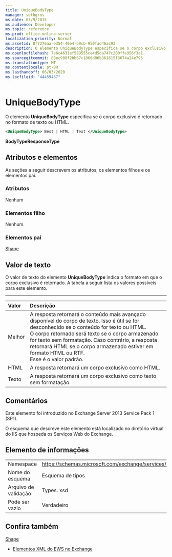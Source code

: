 ```yaml
---
title: UniqueBodyType
manager: sethgros
ms.date: 03/9/2015
ms.audience: Developer
ms.topic: reference
ms.prod: office-online-server
localization_priority: Normal
ms.assetid: 8f7276aa-e354-40e4-b9cb-950fad46ac93
description: O elemento UniqueBodyType especifica se o corpo exclusivo é retornado no formato de texto ou HTML.
ms.openlocfilehash: 7e6c4631ef589555ce4d5da747c200ffe956f3a1
ms.sourcegitcommit: 88ec988f2bb67c1866d06b361615f3674a24e795
ms.translationtype: MT
ms.contentlocale: pt-BR
ms.lasthandoff: 06/03/2020
ms.locfileid: "44459437"
---
```

# <a name="uniquebodytype"></a>UniqueBodyType

O elemento **UniqueBodyType** especifica se o corpo exclusivo é retornado no formato de texto ou HTML. 
  
```XML
<UniqueBodyType> Best | HTML | Text </UniqueBodyType>
```

 **BodyTypeResponseType**
## <a name="attributes-and-elements"></a>Atributos e elementos

As seções a seguir descrevem os atributos, os elementos filhos e os elementos pai.
  
### <a name="attributes"></a>Atributos

Nenhum
  
### <a name="child-elements"></a>Elementos filho

Nenhum.
  
### <a name="parent-elements"></a>Elementos pai

[Shape](itemshape.md)
  
## <a name="text-value"></a>Valor de texto

O valor de texto do elemento **UniqueBodyType** indica o formato em que o corpo exclusivo é retornado. A tabela a seguir lista os valores possíveis para este elemento. 
  
****

|**Valor**|**Descrição**|
|:-----|:-----|
|Melhor  <br/> |A resposta retornará o conteúdo mais avançado disponível do corpo de texto. Isso é útil se for desconhecido se o conteúdo for texto ou HTML.  <br/> O corpo retornado será texto se o corpo armazenado for texto sem formatação. Caso contrário, a resposta retornará HTML se o corpo armazenado estiver em formato HTML ou RTF.  <br/> Esse é o valor padrão.  <br/> |
|HTML  <br/> |A resposta retornará um corpo exclusivo como HTML.  <br/> |
|Texto  <br/> |A resposta retornará um corpo exclusivo como texto sem formatação.  <br/> |
   
## <a name="remarks"></a>Comentários

Este elemento foi introduzido no Exchange Server 2013 Service Pack 1 (SP1).
  
O esquema que descreve este elemento está localizado no diretório virtual do IIS que hospeda os Serviços Web do Exchange.
  
## <a name="element-information"></a>Elemento de informações

|||
|:-----|:-----|
|Namespace  <br/> |https://schemas.microsoft.com/exchange/services/2006/types  <br/> |
|Nome do esquema  <br/> |Esquema de tipos  <br/> |
|Arquivo de validação  <br/> |Types. xsd  <br/> |
|Pode ser vazio  <br/> |Verdadeiro  <br/> |
   
## <a name="see-also"></a>Confira também



[Shape](itemshape.md)


- [Elementos XML do EWS no Exchange](ews-xml-elements-in-exchange.md)

